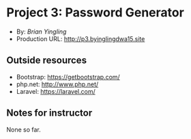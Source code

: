 # Project 3: Password Generator
+ By: *Brian Yingling*
+ Production URL: <http://p3.byinglingdwa15.site>

## Outside resources
- Bootstrap: <https://getbootstrap.com/>
- php.net: <http://www.php.net/>
- Laravel: <https://laravel.com/>
## Notes for instructor
None so far.
